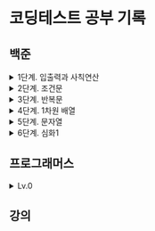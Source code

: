 # 코딩테스트 공부 기록

## 백준

<details>
  <summary>1단계. 입출력과 사칙연산</summary>

- [2557. Hello World](./백준/2557.md)
- [1000. A+B](./백준/1000.md)
- [1001. A-B](./백준/1001.md)
- [10998. AxB](./백준/10998.md)
- [1008. A/B](./백준/1008.md)
- [10869. 사칙연산](./백준/10869.md)
- [10926. ??!](./백준/10926.md)
- [18108. 1998년생인 내가 태국에서는 2541년생?!](./백준/18108.md)
- [10430. 나머지](./백준/10430.md)
- [11382. 꼬마 정민](./백준/11382.md)
- [10171. 고양이](./백준/10171.md)
- [10172. 개](./백준/10172.md)
</details>

<details>
  <summary>2단계. 조건문</summary>

- [1330. 두 수 비교하기](./백준/1330.md)
- [9498. 시험 성적](./백준/9498.md)
- [2753. 윤년](./백준/2753.md)
- [14681. 사분면 고르기](./백준/14681.md)
- [2884. 알람 시계](./백준/2884.md)
- [2525. 오븐 시계](./백준/2525.md)
- [2480. 주사위 세개](./백준/2480.md)
</details>

<details>
  <summary>3단계. 반복문</summary>

- [2739. 구구단](./백준/2739.md)
- [10950. A+B - 3](./백준/10950.md)
- [8393. 합](./백준/8393.md)
- [25304. 영수증](./백준/25304.md)
- [25314. 코딩은 체육과목 입니다](./백준/25314.md)
- [15552. 빠른 A+B](./백준/15552.md)
- [11021. A+B - 7](./백준/11021.md)
- [11022. A+B - 8](./백준/11022.md)
- [2438. 별 찍기 - 1](./백준/2438.md)
- [2439. 별 찍기 - 2](./백준/2439.md)
- [10952. A+B - 5](./백준/10952.md)
- [10951. A+B - 4](./백준/10951.md)
</details>

<details>
  <summary>4단계. 1차원 배열</summary>

- [10807. 개수 세기](./백준/10807.md)
- [10871. X보다 작은 수](./백준/10871.md)
- [10818. 최소, 최대](./백준/10818.md)
- [2562. 최댓값](./백준/2562.md)
- [10810. 공 넣기](./백준/10810.md)
- [10813. 공 바꾸기](./백준/10813.md)
- [5597. 과제 안 내신 분..?](./백준/5597.md)
- [3052. 나머지](./백준/3052.md)
- [10811. 바구니 뒤집기](./백준/10811.md)
- [1546. 평균](./백준/1546.md)
</details>

<details>
  <summary>5단계. 문자열</summary>

- [27866. 문자와 문자열](./백준/27866.md)
- [2743. 단어 길이 재기](./백준/2743.md)
- [9086. 문자열](./백준/9086.md)
- [11654. 아스키 코드](./백준/11654.md)
- [11720. 숫자의 합](./백준/11720.md)
- [10809. 알파벳 찾기](./백준/10809.md)
- [2675. 문자열 반복](./백준/2675.md)
- [1152. 단어의 개수](./백준/1152.md)
  - 빈문자열을 가지고 `strip()`, `split(" ")`을 할 경우
- [2908. 상수](./백준/2908.md)
  - `StringBuilder`의 `reverse`사용(문자열 뒤집기)
- [5622. 다이얼](./백준/5622.md)
- [11718. 그대로 출력하기](./백준/11718.md)
  - `br.lines().forEach(System.out::println)`
</details>

<details>
  <summary>6단계. 심화1</summary>

- [25083. 새싹](./백준/25083.md)
- [3003. 킹, 퀸, 룩, 비숍, 나이트, 폰](./백준/3003.md)
- [2444. 별 찍기 - 7](./백준/2444.md)
- [10988. 팰린드롬인지 확인하기](./백준/10988.md)
- [1157. 단어 공부](./백준/1157.md)
- [2941. 크로아티아 알파벳](./백준/2941.md)
</details>

## 프로그래머스

<details>
  <summary>Lv.0</summary>

- [n의 배수](./프로그래머스/lv0/181937.md)
- [공배수](./프로그래머스/lv0/181936.md)
- [문자열의 앞의 n글자](./프로그래머스/lv0/181907.md)
- [문자 리스트를 문자열로 변환하기](./프로그래머스/lv0/181941.md)
  - `StringBuilder`
- [대문자로 바꾸기](./프로그래머스/lv0/181877.md)
- [flag에 따라 다른 값 반환하기](./프로그래머스/lv0/181933.md)
- [n 번째 원소부터](./프로그래머스/lv0/181892.md)
  - `Arrays.copyOf()`, `Arrays.copyOfRange()`
- [두 수의 연산값 비교하기](./프로그래머스/lv0/181938.md)
- [rny_string](./프로그래머스/lv0/181863.md)
  - `replaceAll()`
- [문자열 붙여서 출력하기](./프로그래머스/lv0/181946.md)
  - StringBuilder 사용 이유 정리
- [카운트 업](./프로그래머스/lv0/181920.md)
- [x 사이의 개수](./프로그래머스/lv0/181867.md)
  - Java 8의 Stream API를 활용
- [소문자로 바꾸기](./프로그래머스/lv0/181876.md)
- [a와 b 출력하기](./프로그래머스/lv0/181951.md)
- [이어 붙인 수](./프로그래머스/lv0/181928.md)
</details>

## 강의